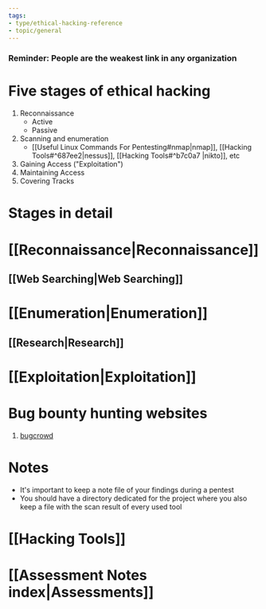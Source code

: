 ```yaml
---
tags:
- type/ethical-hacking-reference
- topic/general
---
```

### Reminder: People are the weakest link in any organization
# Five stages of ethical hacking
1. Reconnaissance
	- Active
	- Passive
2. Scanning and enumeration
	- [[Useful Linux Commands For Pentesting#nmap|nmap]], [[Hacking Tools#^687ee2|nessus]], [[Hacking Tools#^b7c0a7 |nikto]], etc
3. Gaining Access ("Exploitation")
4. Maintaining Access
5. Covering Tracks

# Stages in detail 
# [[Reconnaissance|Reconnaissance]]
## [[Web Searching|Web Searching]]
# [[Enumeration|Enumeration]]
## [[Research|Research]]
# [[Exploitation|Exploitation]]

# Bug bounty hunting websites
1. [bugcrowd](https://www.bugcrowd.com/customer/)
# Notes
- It's important to keep a note file of your findings during a pentest
- You should have a directory dedicated for the project where you also keep a file with the scan result of every used tool

# [[Hacking Tools]]

# [[Assessment Notes index|Assessments]]
